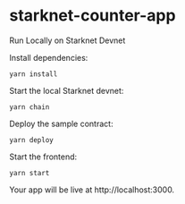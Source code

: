 # starknet-counter-app
Run Locally on Starknet Devnet

Install dependencies:

    yarn install

Start the local Starknet devnet:

    yarn chain

Deploy the sample contract:

    yarn deploy

Start the frontend:

    yarn start

Your app will be live at http://localhost:3000.
